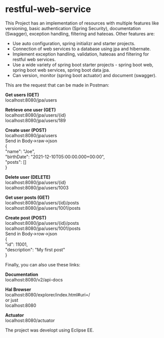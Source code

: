 # restful-web-service

This Project has an implementation of resources with multiple features like versioning, basic authentication (Spring Security), documentation (Swagger), exception handling, filtering and hateoas. Other features are:
-	Use auto configuration, spring initializr and starter projects.
-	Connection of web services to a database using jpa and hibernate.
-	Implement exception handling, validation, hateoas and filtering for restful web services.
-	Use a wide variety of spring boot starter projects - spring boot web, spring boot web services, spring boot data jpa.
-	Can version, monitor (spring boot actuator) and document (swagger).

This are the request that can be made in Postman:

**Get users (GET)**   
localhost:8080/jpa/users

**Retrieve one user (GET)**  
localhost:8080/jpa/users/{id}  
localhost:8080/jpa/users/189

**Create user (POST)**  
  localhost:8080/jpa/users  
  Send in Body->raw->json  
    {  
      "name": "Joe",  
      "birthDate": "2021-12-10T05:00:00.000+00:00",  
      "posts": []  
    }       

**Delete user (DELETE)**  
  localhost:8080/jpa/users/{id}  
  localhost:8080/jpa/users/1003

**Get user posts (GET)**  
  localhost:8080/jpa/users/{id}/posts  
  localhost:8080/jpa/users/1001/posts

**Create post (POST)**  
  localhost:8080/jpa/users/{id}/posts  
  localhost:8080/jpa/users/1001/posts  
  Send in Body->row->json  
    {  
      "id": 11001,  
      "description": "My first post"  
    }     


Finally, you can also use these links:

**Documentation**  
localhost:8080/v2/api-docs

**Hal Browser**  
localhost:8080/explorer/index.html#uri=/  
or just  
localhost:8080

**Actuator**  
localhost:8080/actuator

The project was developt using Eclipse EE.
